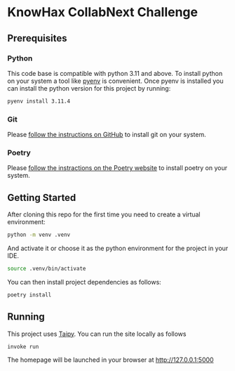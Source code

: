 # KnowHax CollabNext Challenge

## Prerequisites

### Python

This code base is compatible with python 3.11 and above. To install python on your system
a tool like [pyenv](https://github.com/pyenv/pyenv) is convenient. Once pyenv is installed
you can install the python version for this project by running:

```bash
pyenv install 3.11.4
```

### Git

Please [follow the instructions on GitHub](https://github.com/git-guides/install-git) to install git on your system.

### Poetry

Please [follow the instractions on the Poetry website](https://python-poetry.org/docs/#installation) to install poetry on your system.

## Getting Started

After cloning this repo for the first time you need to create a virtual environment:

```bash
python -m venv .venv
```

And activate it or choose it as the python environment for the project in your IDE.

```bash
source .venv/bin/activate
```

You can then install project dependencies as follows:

```bash
poetry install
```

## Running

This project uses [Taipy](https://www.taipy.io/). You can run the site locally as follows

```bash
invoke run
```

The homepage will be launched in your browser at http://127.0.0.1:5000

